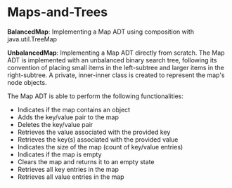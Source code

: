 # Maps-and-Trees
**BalancedMap**: Implementing a Map ADT using composition with java.util.TreeMap

**UnbalancedMap**: Implementing a Map ADT directly from scratch. The Map ADT is implemented with an unbalanced binary search tree, following its convention of placing small items in the left-subtree and larger items in the right-subtree. A private, inner-inner class is created to represent the map's node objects.

The Map ADT is able to perform the following functionalities:
- Indicates if the map contains an object
- Adds the key/value pair to the map
- Deletes the key/value pair
- Retrieves the value associated with the provided key
- Retrieves the key(s) associated with the provided value
- Indicates the size of the map (count of key/value entries)
- Indicates if the map is empty
- Clears the map and returns it to an empty state
- Retrieves all key entries in the map
- Retrieves all value entries in the map
